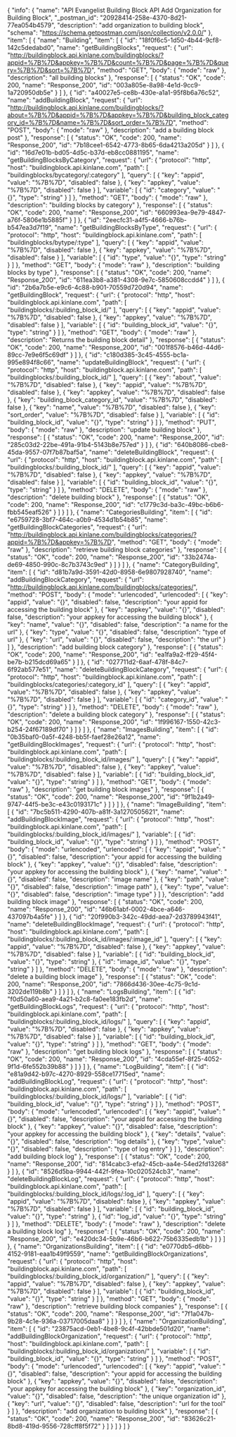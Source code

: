 {
  "info": {
    "name": "API Evangelist Building Block API Add Organization for Building Block",
    "_postman_id": "20928414-258e-4370-8d21-77ea054b4579",
    "description": "add organization to building block",
    "schema": "https://schema.getpostman.com/json/collection/v2.0.0/"
  },
  "item": [
    {
      "name": "Building",
      "item": [
        {
          "id": "18f0f6c5-1d50-4b44-9cf8-142c5dedabd0",
          "name": "getBuildingBlocks",
          "request": {
            "url": "http://buildingblock.api.kinlane.com/buildingblocks/?appid=%7B%7D&appkey=%7B%7D&count=%7B%7D&page=%7B%7D&query=%7B%7D&sort=%7B%7D",
            "method": "GET",
            "body": {
              "mode": "raw"
            },
            "description": "all building blocks"
          },
          "response": [
            {
              "status": "OK",
              "code": 200,
              "name": "Response_200",
              "id": "003a805e-8a98-4e1d-9cc9-1a720950db5e"
            }
          ]
        },
        {
          "id": "a40027e5-ce8b-430e-a1a1-95f8b6a76c52",
          "name": "addBuildingBlock",
          "request": {
            "url": "http://buildingblock.api.kinlane.com/buildingblocks/?about=%7B%7D&appid=%7B%7D&appkey=%7B%7D&building_block_category_id=%7B%7D&name=%7B%7D&sort_order=%7B%7D",
            "method": "POST",
            "body": {
              "mode": "raw"
            },
            "description": "add a building block post"
          },
          "response": [
            {
              "status": "OK",
              "code": 200,
              "name": "Response_200",
              "id": "7b18cee1-6542-4773-8b65-6da4213a205d"
            }
          ]
        },
        {
          "id": "16d7e01b-bd05-4d5c-b37d-eb8cc0881195",
          "name": "getBuildingBlocksByCategory",
          "request": {
            "url": {
              "protocol": "http",
              "host": "buildingblock.api.kinlane.com",
              "path": [
                "buildingblocks/bycategory/:category"
              ],
              "query": [
                {
                  "key": "appid",
                  "value": "%7B%7D",
                  "disabled": false
                },
                {
                  "key": "appkey",
                  "value": "%7B%7D",
                  "disabled": false
                }
              ],
              "variable": [
                {
                  "id": "category",
                  "value": "{}",
                  "type": "string"
                }
              ]
            },
            "method": "GET",
            "body": {
              "mode": "raw"
            },
            "description": "building blocks by category"
          },
          "response": [
            {
              "status": "OK",
              "code": 200,
              "name": "Response_200",
              "id": "660993ea-9e79-4847-a76f-5806e1b5885f"
            }
          ]
        },
        {
          "id": "2eecfc31-a4f5-4666-b76b-b547ea3d7f19",
          "name": "getBuildingBlocksByType",
          "request": {
            "url": {
              "protocol": "http",
              "host": "buildingblock.api.kinlane.com",
              "path": [
                "buildingblocks/bytype/:type"
              ],
              "query": [
                {
                  "key": "appid",
                  "value": "%7B%7D",
                  "disabled": false
                },
                {
                  "key": "appkey",
                  "value": "%7B%7D",
                  "disabled": false
                }
              ],
              "variable": [
                {
                  "id": "type",
                  "value": "{}",
                  "type": "string"
                }
              ]
            },
            "method": "GET",
            "body": {
              "mode": "raw"
            },
            "description": "building blocks by type"
          },
          "response": [
            {
              "status": "OK",
              "code": 200,
              "name": "Response_200",
              "id": "611ea3b8-a381-4308-9e7c-5850608ccdd4"
            }
          ]
        },
        {
          "id": "2b6a7b5e-e9c6-4c88-b901-70559d720d94",
          "name": "getBuildingBlock",
          "request": {
            "url": {
              "protocol": "http",
              "host": "buildingblock.api.kinlane.com",
              "path": [
                "buildingblocks/:building_block_id/"
              ],
              "query": [
                {
                  "key": "appid",
                  "value": "%7B%7D",
                  "disabled": false
                },
                {
                  "key": "appkey",
                  "value": "%7B%7D",
                  "disabled": false
                }
              ],
              "variable": [
                {
                  "id": "building_block_id",
                  "value": "{}",
                  "type": "string"
                }
              ]
            },
            "method": "GET",
            "body": {
              "mode": "raw"
            },
            "description": "Returns the building block detail"
          },
          "response": [
            {
              "status": "OK",
              "code": 200,
              "name": "Response_200",
              "id": "001f8576-b46d-44d6-89cc-7e9e6f5c69df"
            }
          ]
        },
        {
          "id": "c180d385-3c45-4555-bc1a-995e894f8c66",
          "name": "updateBuildingBlock",
          "request": {
            "url": {
              "protocol": "http",
              "host": "buildingblock.api.kinlane.com",
              "path": [
                "buildingblocks/:building_block_id/"
              ],
              "query": [
                {
                  "key": "about",
                  "value": "%7B%7D",
                  "disabled": false
                },
                {
                  "key": "appid",
                  "value": "%7B%7D",
                  "disabled": false
                },
                {
                  "key": "appkey",
                  "value": "%7B%7D",
                  "disabled": false
                },
                {
                  "key": "building_block_category_id",
                  "value": "%7B%7D",
                  "disabled": false
                },
                {
                  "key": "name",
                  "value": "%7B%7D",
                  "disabled": false
                },
                {
                  "key": "sort_order",
                  "value": "%7B%7D",
                  "disabled": false
                }
              ],
              "variable": [
                {
                  "id": "building_block_id",
                  "value": "{}",
                  "type": "string"
                }
              ]
            },
            "method": "PUT",
            "body": {
              "mode": "raw"
            },
            "description": "update building block"
          },
          "response": [
            {
              "status": "OK",
              "code": 200,
              "name": "Response_200",
              "id": "285c03d2-22be-491a-91b4-5143b8e757ed"
            }
          ]
        },
        {
          "id": "640b8086-cbe8-45da-9557-07f7b87baf5a",
          "name": "deleteBuildingBlock",
          "request": {
            "url": {
              "protocol": "http",
              "host": "buildingblock.api.kinlane.com",
              "path": [
                "buildingblocks/:building_block_id/"
              ],
              "query": [
                {
                  "key": "appid",
                  "value": "%7B%7D",
                  "disabled": false
                },
                {
                  "key": "appkey",
                  "value": "%7B%7D",
                  "disabled": false
                }
              ],
              "variable": [
                {
                  "id": "building_block_id",
                  "value": "{}",
                  "type": "string"
                }
              ]
            },
            "method": "DELETE",
            "body": {
              "mode": "raw"
            },
            "description": "delete building block"
          },
          "response": [
            {
              "status": "OK",
              "code": 200,
              "name": "Response_200",
              "id": "c1779c3d-ba3c-49bc-b6b6-fbb545eaf526"
            }
          ]
        }
      ]
    },
    {
      "name": "CategoriesBuilding",
      "item": [
        {
          "id": "e6759728-3bf7-464c-a0b9-4534d1b54b85",
          "name": "getBuildingBlockCategories",
          "request": {
            "url": "http://buildingblock.api.kinlane.com/buildingblocks/categories/?appid=%7B%7D&appkey=%7B%7D",
            "method": "GET",
            "body": {
              "mode": "raw"
            },
            "description": "retrieve building block categories"
          },
          "response": [
            {
              "status": "OK",
              "code": 200,
              "name": "Response_200",
              "id": "33b2474a-de69-4850-990c-8c7b3743c9ed"
            }
          ]
        }
      ]
    },
    {
      "name": "CategoryBuilding",
      "item": [
        {
          "id": "d81b7a9d-3591-42d0-8958-6e9807928740",
          "name": "addBuildingBlockCategory",
          "request": {
            "url": "http://buildingblock.api.kinlane.com/buildingblocks/categories/",
            "method": "POST",
            "body": {
              "mode": "urlencoded",
              "urlencoded": [
                {
                  "key": "appid",
                  "value": "{}",
                  "disabled": false,
                  "description": "your appid for accessing the building block"
                },
                {
                  "key": "appkey",
                  "value": "{}",
                  "disabled": false,
                  "description": "your appkey for accessing the building block"
                },
                {
                  "key": "name",
                  "value": "{}",
                  "disabled": false,
                  "description": "a name for the url"
                },
                {
                  "key": "type",
                  "value": "{}",
                  "disabled": false,
                  "description": "type of url"
                },
                {
                  "key": "url",
                  "value": "{}",
                  "disabled": false,
                  "description": "the url"
                }
              ]
            },
            "description": "add building block category"
          },
          "response": [
            {
              "status": "OK",
              "code": 200,
              "name": "Response_200",
              "id": "ea1fa9a2-ff29-45f4-be7b-b215dcd69a65"
            }
          ]
        },
        {
          "id": "027711d2-6aaf-478f-84c7-6f92ab577e51",
          "name": "deleteBuildingBlockCategory",
          "request": {
            "url": {
              "protocol": "http",
              "host": "buildingblock.api.kinlane.com",
              "path": [
                "buildingblocks/categories/:category_id"
              ],
              "query": [
                {
                  "key": "appid",
                  "value": "%7B%7D",
                  "disabled": false
                },
                {
                  "key": "appkey",
                  "value": "%7B%7D",
                  "disabled": false
                }
              ],
              "variable": [
                {
                  "id": "category_id",
                  "value": "{}",
                  "type": "string"
                }
              ]
            },
            "method": "DELETE",
            "body": {
              "mode": "raw"
            },
            "description": "delete a building block category"
          },
          "response": [
            {
              "status": "OK",
              "code": 200,
              "name": "Response_200",
              "id": "1f996167-1550-42c3-b254-24f67189df70"
            }
          ]
        }
      ]
    },
    {
      "name": "ImagesBuilding",
      "item": [
        {
          "id": "0b35baf0-0a5f-4248-bb5f-faef28e26a12",
          "name": "getBuildingBlockImages",
          "request": {
            "url": {
              "protocol": "http",
              "host": "buildingblock.api.kinlane.com",
              "path": [
                "buildingblocks/:building_block_id/images/"
              ],
              "query": [
                {
                  "key": "appid",
                  "value": "%7B%7D",
                  "disabled": false
                },
                {
                  "key": "appkey",
                  "value": "%7B%7D",
                  "disabled": false
                }
              ],
              "variable": [
                {
                  "id": "building_block_id",
                  "value": "{}",
                  "type": "string"
                }
              ]
            },
            "method": "GET",
            "body": {
              "mode": "raw"
            },
            "description": "get building block images"
          },
          "response": [
            {
              "status": "OK",
              "code": 200,
              "name": "Response_200",
              "id": "9f1b2a49-9747-44f5-be3c-e43c0193171c"
            }
          ]
        }
      ]
    },
    {
      "name": "ImageBuilding",
      "item": [
        {
          "id": "7bc5b511-4290-407b-a81f-3a1270505621",
          "name": "addBuildingBlockImage",
          "request": {
            "url": {
              "protocol": "http",
              "host": "buildingblock.api.kinlane.com",
              "path": [
                "buildingblocks/:building_block_id/images/"
              ],
              "variable": [
                {
                  "id": "building_block_id",
                  "value": "{}",
                  "type": "string"
                }
              ]
            },
            "method": "POST",
            "body": {
              "mode": "urlencoded",
              "urlencoded": [
                {
                  "key": "appid",
                  "value": "{}",
                  "disabled": false,
                  "description": "your appid for accessing the building block"
                },
                {
                  "key": "appkey",
                  "value": "{}",
                  "disabled": false,
                  "description": "your appkey for accessing the building block"
                },
                {
                  "key": "name",
                  "value": "{}",
                  "disabled": false,
                  "description": "image name"
                },
                {
                  "key": "path",
                  "value": "{}",
                  "disabled": false,
                  "description": "image path"
                },
                {
                  "key": "type",
                  "value": "{}",
                  "disabled": false,
                  "description": "image type"
                }
              ]
            },
            "description": "add building block image"
          },
          "response": [
            {
              "status": "OK",
              "code": 200,
              "name": "Response_200",
              "id": "46b61abf-0002-4bce-a646-437097b4a5fe"
            }
          ]
        },
        {
          "id": "20f990b3-342c-49dd-aea7-2d3789943f41",
          "name": "deleteBuildingBlockImage",
          "request": {
            "url": {
              "protocol": "http",
              "host": "buildingblock.api.kinlane.com",
              "path": [
                "buildingblocks/:building_block_id/images/:image_id"
              ],
              "query": [
                {
                  "key": "appid",
                  "value": "%7B%7D",
                  "disabled": false
                },
                {
                  "key": "appkey",
                  "value": "%7B%7D",
                  "disabled": false
                }
              ],
              "variable": [
                {
                  "id": "building_block_id",
                  "value": "{}",
                  "type": "string"
                },
                {
                  "id": "image_id",
                  "value": "{}",
                  "type": "string"
                }
              ]
            },
            "method": "DELETE",
            "body": {
              "mode": "raw"
            },
            "description": "delete a building block image"
          },
          "response": [
            {
              "status": "OK",
              "code": 200,
              "name": "Response_200",
              "id": "7866d436-30ee-4c75-9c1d-3202de119b8b"
            }
          ]
        }
      ]
    },
    {
      "name": "LogsBuilding",
      "item": [
        {
          "id": "f0d50a60-aea9-4a21-b2c8-fa0ee183fb2d",
          "name": "getBuildingBlockLogs",
          "request": {
            "url": {
              "protocol": "http",
              "host": "buildingblock.api.kinlane.com",
              "path": [
                "buildingblocks/:building_block_id/logs/"
              ],
              "query": [
                {
                  "key": "appid",
                  "value": "%7B%7D",
                  "disabled": false
                },
                {
                  "key": "appkey",
                  "value": "%7B%7D",
                  "disabled": false
                }
              ],
              "variable": [
                {
                  "id": "building_block_id",
                  "value": "{}",
                  "type": "string"
                }
              ]
            },
            "method": "GET",
            "body": {
              "mode": "raw"
            },
            "description": "get building block logs"
          },
          "response": [
            {
              "status": "OK",
              "code": 200,
              "name": "Response_200",
              "id": "4cda55ef-8f25-4052-9f1d-6fe552b39b88"
            }
          ]
        }
      ]
    },
    {
      "name": "LogBuilding",
      "item": [
        {
          "id": "e81a9d42-b97c-4270-8929-558ce17715ed",
          "name": "addBuildingBlockLog",
          "request": {
            "url": {
              "protocol": "http",
              "host": "buildingblock.api.kinlane.com",
              "path": [
                "buildingblocks/:building_block_id/logs/"
              ],
              "variable": [
                {
                  "id": "building_block_id",
                  "value": "{}",
                  "type": "string"
                }
              ]
            },
            "method": "POST",
            "body": {
              "mode": "urlencoded",
              "urlencoded": [
                {
                  "key": "appid",
                  "value": "{}",
                  "disabled": false,
                  "description": "your appid for accessing the building block"
                },
                {
                  "key": "appkey",
                  "value": "{}",
                  "disabled": false,
                  "description": "your appkey for accessing the building block"
                },
                {
                  "key": "details",
                  "value": "{}",
                  "disabled": false,
                  "description": "log details"
                },
                {
                  "key": "type",
                  "value": "{}",
                  "disabled": false,
                  "description": "type of log entry"
                }
              ]
            },
            "description": "add building block log"
          },
          "response": [
            {
              "status": "OK",
              "code": 200,
              "name": "Response_200",
              "id": "814cabc3-efa2-45cb-aa4e-54ed2fd13268"
            }
          ]
        },
        {
          "id": "8526d5ba-9944-442f-9fea-10c020524cb3",
          "name": "deleteBuildingBlockLog",
          "request": {
            "url": {
              "protocol": "http",
              "host": "buildingblock.api.kinlane.com",
              "path": [
                "buildingblocks/:building_block_id/logs/:log_id"
              ],
              "query": [
                {
                  "key": "appid",
                  "value": "%7B%7D",
                  "disabled": false
                },
                {
                  "key": "appkey",
                  "value": "%7B%7D",
                  "disabled": false
                }
              ],
              "variable": [
                {
                  "id": "building_block_id",
                  "value": "{}",
                  "type": "string"
                },
                {
                  "id": "log_id",
                  "value": "{}",
                  "type": "string"
                }
              ]
            },
            "method": "DELETE",
            "body": {
              "mode": "raw"
            },
            "description": "delete a building block log"
          },
          "response": [
            {
              "status": "OK",
              "code": 200,
              "name": "Response_200",
              "id": "e420dc34-5b9e-46b6-b622-75b6335edb1b"
            }
          ]
        }
      ]
    },
    {
      "name": "OrganizationsBuilding",
      "item": [
        {
          "id": "e0770db5-d6bb-4152-9181-eaa1b49f9559",
          "name": "getBuildingBlockOrganizations",
          "request": {
            "url": {
              "protocol": "http",
              "host": "buildingblock.api.kinlane.com",
              "path": [
                "buildingblocks/:building_block_id/organization/"
              ],
              "query": [
                {
                  "key": "appid",
                  "value": "%7B%7D",
                  "disabled": false
                },
                {
                  "key": "appkey",
                  "value": "%7B%7D",
                  "disabled": false
                }
              ],
              "variable": [
                {
                  "id": "building_block_id",
                  "value": "{}",
                  "type": "string"
                }
              ]
            },
            "method": "GET",
            "body": {
              "mode": "raw"
            },
            "description": "retrieve building block companies"
          },
          "response": [
            {
              "status": "OK",
              "code": 200,
              "name": "Response_200",
              "id": "7f1a047b-9b28-4c1e-936a-03717005daa8"
            }
          ]
        }
      ]
    },
    {
      "name": "OrganizationBuilding",
      "item": [
        {
          "id": "23875acd-0eb1-4be8-9c4f-42bbde501d20",
          "name": "addBuildingBlockOrganization",
          "request": {
            "url": {
              "protocol": "http",
              "host": "buildingblock.api.kinlane.com",
              "path": [
                "buildingblocks/:building_block_id/organization/"
              ],
              "variable": [
                {
                  "id": "building_block_id",
                  "value": "{}",
                  "type": "string"
                }
              ]
            },
            "method": "POST",
            "body": {
              "mode": "urlencoded",
              "urlencoded": [
                {
                  "key": "appid",
                  "value": "{}",
                  "disabled": false,
                  "description": "your appid for accessing the building block"
                },
                {
                  "key": "appkey",
                  "value": "{}",
                  "disabled": false,
                  "description": "your appkey for accessing the building block"
                },
                {
                  "key": "organization_id",
                  "value": "{}",
                  "disabled": false,
                  "description": "the unique organization id"
                },
                {
                  "key": "url",
                  "value": "{}",
                  "disabled": false,
                  "description": "url for the tool"
                }
              ]
            },
            "description": "add organization to building block"
          },
          "response": [
            {
              "status": "OK",
              "code": 200,
              "name": "Response_200",
              "id": "83626c21-8bd8-419d-9556-728cff8f5f72"
            }
          ]
        }
      ]
    }
  ]
}